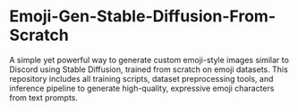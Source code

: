 # Emoji-Gen-Stable-Diffusion-From-Scratch

A simple yet powerful way to generate custom emoji-style images similar to Discord using Stable Diffusion, trained from scratch on emoji datasets. This repository includes all training scripts, dataset preprocessing tools, and inference pipeline to generate high-quality, expressive emoji characters from text prompts.



